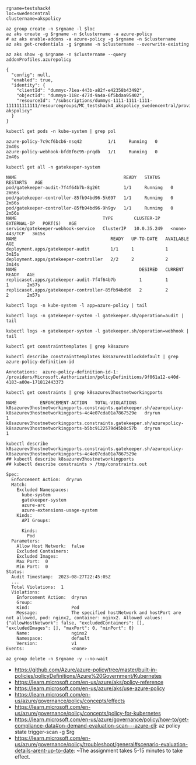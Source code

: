 ```
rgname=testshack4
loc=swedencentral
clustername=akspolicy

az group create -n $rgname -l $loc
az aks create -g $rgname -n $clustername -a azure-policy
# az aks enable-addons -a azure-policy -g $rgname -n $clustername
az aks get-credentials -g $rgname -n $clustername --overwrite-existing
```

```
az aks show -g $rgname -n $clustername --query addonProfiles.azurepolicy

{
  "config": null,
  "enabled": true,
  "identity": {
    "clientId": "dummyc-71ea-443b-a82f-e42358b43492",
    "objectId": "dummyo-118c-477d-9a4a-6f5bdaa95402",
    "resourceId": "/subscriptions/dummys-1111-1111-1111-111111111111/resourcegroups/MC_testshack4_akspolicy_swedencentral/providers/Microsoft.ManagedIdentity/userAssignedIdentities/azurepolicy-akspolicy"
  }
}

kubectl get pods -n kube-system | grep pol

azure-policy-7c9cf6bcb6-nsq42          1/1     Running   0          2m40s
azure-policy-webhook-bfd8f6c95-prqdb   1/1     Running   0          2m40s

kubectl get all -n gatekeeper-system

NAME                                         READY   STATUS    RESTARTS   AGE
pod/gatekeeper-audit-7f4f64b7b-8g26t         1/1     Running   0          2m56s
pod/gatekeeper-controller-85fb94bd96-5k697   1/1     Running   0          2m56s
pod/gatekeeper-controller-85fb94bd96-9h9gv   1/1     Running   0          2m56s
NAME                                 TYPE        CLUSTER-IP    EXTERNAL-IP   PORT(S)   AGE
service/gatekeeper-webhook-service   ClusterIP   10.0.35.249   <none>        443/TCP   3m15s
NAME                                    READY   UP-TO-DATE   AVAILABLE   AGE
deployment.apps/gatekeeper-audit        1/1     1            1           3m15s
deployment.apps/gatekeeper-controller   2/2     2            2           3m14s
NAME                                               DESIRED   CURRENT   READY   AGE
replicaset.apps/gatekeeper-audit-7f4f64b7b         1         1         1       2m57s
replicaset.apps/gatekeeper-controller-85fb94bd96   2         2         2       2m57s

kubectl logs -n kube-system -l app=azure-policy | tail

kubectl logs -n gatekeeper-system -l gatekeeper.sh/operation=audit | tail

kubectl logs -n gatekeeper-system -l gatekeeper.sh/operation=webhook | tail
```

```
kubectl get constrainttemplates | grep k8sazure

kubectl describe constrainttemplates k8sazurev1blockdefault | grep azure-policy-definition-id

Annotations:  azure-policy-definition-id-1: /providers/Microsoft.Authorization/policyDefinitions/9f061a12-e40d-4183-a00e-171812443373

kubectl get constraints | grep k8sazurev3hostnetworkingports

NAME         ENFORCEMENT-ACTION   TOTAL-VIOLATIONS
k8sazurev3hostnetworkingports.constraints.gatekeeper.sh/azurepolicy-k8sazurev3hostnetworkingports-4c4e07cda01a7867529e   dryrun               1
k8sazurev3hostnetworkingports.constraints.gatekeeper.sh/azurepolicy-k8sazurev3hostnetworkingports-b5bc9122579d45b0c57b   dryrun               1

kubectl describe k8sazurev3hostnetworkingports.constraints.gatekeeper.sh/azurepolicy-k8sazurev3hostnetworkingports-4c4e07cda01a7867529e
## kubectl describe k8sazurev3hostnetworkingports
## kubectl describe constraints > /tmp/constraints.out

Spec:
  Enforcement Action:  dryrun
  Match:
    Excluded Namespaces:
      kube-system
      gatekeeper-system
      azure-arc
      azure-extensions-usage-system
    Kinds:
      API Groups:

      Kinds:
        Pod
  Parameters:
    Allow Host Network:  false
    Excluded Containers:
    Excluded Images:
    Max Port:  0
    Min Port:  0
Status:
  Audit Timestamp:  2023-08-27T22:45:05Z
  ...
  Total Violations:  1
  Violations:
    Enforcement Action:  dryrun
    Group:
    Kind:                Pod
    Message:             The specified hostNetwork and hostPort are not allowed, pod: nginx2, container: nginx2. Allowed values: {"allowHostNetwork": false, "excludedContainers": [], "excludedImages": [], "maxPort": 0, "minPort": 0}
    Name:                nginx2
    Namespace:           default
    Version:             v1
Events:                  <none>
```

```
az group delete -n $rgname -y --no-wait
```

- https://github.com/Azure/azure-policy/tree/master/built-in-policies/policyDefinitions/Azure%20Government/Kubernetes
- https://learn.microsoft.com/en-us/azure/aks/policy-reference
- https://learn.microsoft.com/en-us/azure/aks/use-azure-policy
- https://learn.microsoft.com/en-us/azure/governance/policy/concepts/effects
- https://learn.microsoft.com/en-us/azure/governance/policy/concepts/policy-for-kubernetes
- https://learn.microsoft.com/en-us/azure/governance/policy/how-to/get-compliance-data#on-demand-evaluation-scan---azure-cli: az policy state trigger-scan -g $rg
- https://learn.microsoft.com/en-us/azure/governance/policy/troubleshoot/general#scenario-evaluation-details-arent-up-to-date: ~The assignment takes 5-15 minutes to take effect.
